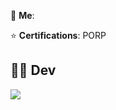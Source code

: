 💬 **Me**: 

⭐ **Certifications**: PORP

## 👨‍💻 Dev
[![](https://skillicons.dev/icons?i=ansible,bash,c,docker,git,github,latex,linux,obsidian,powershell,py,vim,vscode,windows)](https://skillicons.dev)

<!--
**Wemubis/Wemubis** is a ✨ _special_ ✨ repository because its `README.md` (this file) appears on your GitHub profile.

Here are some ideas to get you started:

- 🔭 I’m currently working on ...
- 🌱 I’m currently learning ...
- 👯 I’m looking to collaborate on ...
- 🤔 I’m looking for help with ...
- 💬 Ask me about ...
- 📫 How to reach me: ...
- 😄 Pronouns: ...
- ⚡ Fun fact: ...
-->
